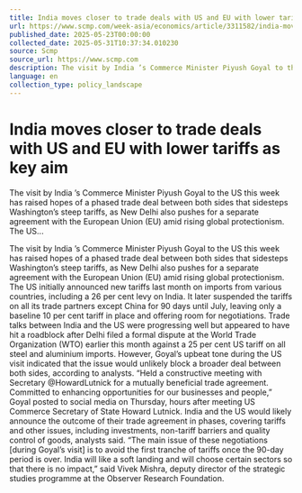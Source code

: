 ```yaml
---
title: India moves closer to trade deals with US and EU with lower tariffs as key aim
url: https://www.scmp.com/week-asia/economics/article/3311582/india-moves-closer-trade-deals-us-and-eu-lower-tariffs-key-aim?utm_source=rss_feed
published_date: 2025-05-23T00:00:00
collected_date: 2025-05-31T10:37:34.010230
source: Scmp
source_url: https://www.scmp.com
description: The visit by India ’s Commerce Minister Piyush Goyal to the US this week has raised hopes of a phased trade deal between both sides that sidesteps Washington’s steep tariffs, as New Delhi also pushes for a separate agreement with the European Union (EU) amid rising global protectionism. The US...
language: en
collection_type: policy_landscape
---
```


# India moves closer to trade deals with US and EU with lower tariffs as key aim

The visit by India ’s Commerce Minister Piyush Goyal to the US this week has raised hopes of a phased trade deal between both sides that sidesteps Washington’s steep tariffs, as New Delhi also pushes for a separate agreement with the European Union (EU) amid rising global protectionism. The US...

The visit by India ’s Commerce Minister Piyush Goyal to the US this week has raised hopes of a phased trade deal between both sides that sidesteps Washington’s steep tariffs, as New Delhi also pushes for a separate agreement with the European Union (EU) amid rising global protectionism. The US initially announced new tariffs last month on imports from various countries, including a 26 per cent levy on India. It later suspended the tariffs on all its trade partners except China for 90 days until July, leaving only a baseline 10 per cent tariff in place and offering room for negotiations. Trade talks between India and the US were progressing well but appeared to have hit a roadblock after Delhi filed a formal dispute at the World Trade Organization (WTO) earlier this month against a 25 per cent US tariff on all steel and aluminium imports. However, Goyal’s upbeat tone during the US visit indicated that the issue would unlikely block a broader deal between both sides, according to analysts. “Held a constructive meeting with Secretary @HowardLutnick for a mutually beneficial trade agreement. Committed to enhancing opportunities for our businesses and people,” Goyal posted to social media on Thursday, hours after meeting US Commerce Secretary of State Howard Lutnick. India and the US would likely announce the outcome of their trade agreement in phases, covering tariffs and other issues, including investments, non-tariff barriers and quality control of goods, analysts said. “The main issue of these negotiations [during Goyal’s visit] is to avoid the first tranche of tariffs once the 90-day period is over. India will like a soft landing and will choose certain sectors so that there is no impact,” said Vivek Mishra, deputy director of the strategic studies programme at the Observer Research Foundation.